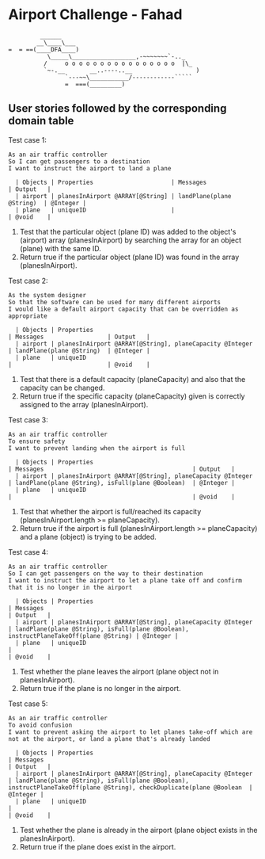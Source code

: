 Airport Challenge - Fahad
=================

```
         ______
        __\____\___
=  = ==(____DFA____)
           \_____\__________________,-~~~~~~~`-.._
          /     o o o o o o o o o o o o o o o o  |\_
          `~-.__       __..----..__                  )
                `---~~\___________/------------`````
                =  ===(_________)

```

User stories followed by the corresponding domain table
---------


Test case 1:
```
As an air traffic controller
So I can get passengers to a destination
I want to instruct the airport to land a plane
```
      | Objects | Properties                      | Messages                  | Output   |
      | airport | planesInAirport @ARRAY[@String] | landPlane(plane @String)  | @Integer |
      | plane   | uniqueID                        |                           | @void    |

1. Test that the particular object (plane ID) was added to the object's (airport) array (planesInAirport) by searching the array for an object (plane) with the same ID.
2. Return true if the particular object (plane ID) was found in the array (planesInAirport).


Test case 2:
```
As the system designer
So that the software can be used for many different airports
I would like a default airport capacity that can be overridden as appropriate
```
      | Objects | Properties                                              | Messages                  | Output   |
      | airport | planesInAirport @ARRAY[@String], planeCapacity @Integer | landPlane(plane @String)  | @Integer |
      | plane   | uniqueID                                                |                           | @void    |

1. Test that there is a default capacity (planeCapacity) and also that the capacity can be changed.
2. Return true if the specific capacity (planeCapacity) given is correctly assigned to the array (planesInAirport).


Test case 3:
```
As an air traffic controller
To ensure safety
I want to prevent landing when the airport is full
```
      | Objects | Properties                                              | Messages                                          | Output   |
      | airport | planesInAirport @ARRAY[@String], planeCapacity @Integer | landPlane(plane @String), isFull(plane @Boolean)  | @Integer |
      | plane   | uniqueID                                                |                                                   | @void    |

1. Test that whether the airport is full/reached its capacity (planesInAirport.length >= planeCapacity).
2. Return true if the airport is full (planesInAirport.length >= planeCapacity) and a plane (object) is trying to be added.


Test case 4:
```
As an air traffic controller
So I can get passengers on the way to their destination
I want to instruct the airport to let a plane take off and confirm that it is no longer in the airport
```
      | Objects | Properties                                              | Messages                                                                             | Output   |
      | airport | planesInAirport @ARRAY[@String], planeCapacity @Integer | landPlane(plane @String), isFull(plane @Boolean), instructPlaneTakeOff(plane @String) | @Integer |
      | plane   | uniqueID                                                |                                                                                      | @void    |
1. Test whether the plane leaves the airport (plane object not in planesInAirport).
2. Return true if the plane is no longer in the airport.


Test case 5:
```
As an air traffic controller
To avoid confusion
I want to prevent asking the airport to let planes take-off which are not at the airport, or land a plane that's already landed
```
      | Objects | Properties                                              | Messages                                                                                                              | Output   |
      | airport | planesInAirport @ARRAY[@String], planeCapacity @Integer | landPlane(plane @String), isFull(plane @Boolean), instructPlaneTakeOff(plane @String), checkDuplicate(plane @Boolean  | @Integer |
      | plane   | uniqueID                                                |                                                                                                                       | @void    |
1. Test whether the plane is already in the airport (plane object exists in the planesInAirport).
2. Return true if the plane does exist in the airport.
